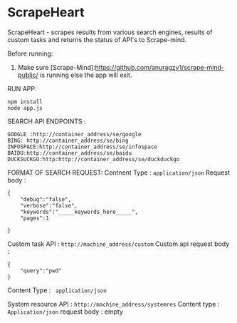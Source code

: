 ScrapeHeart
==============

ScrapeHeart -  scrapes results from various search engines, results of custom tasks and returns the status of API's to Scrape-mind.

Before running:

1. Make sure [Scrape-Mind]:https://github.com/anuragzv1/scrape-mind-public/ is running else the app will exit.

RUN APP:
```
npm install 
node app.js

```

SEARCH API ENDPOINTS :
```
GOOGLE :http://container_address/se/google
BING: http://container_address/se/bing
INFOSPACE:http://container_address/se/infospace
BAIDU:http://container_address/se/baidu
DUCKSUCKGO:http:http://container_address/se/duckduckgo
```

FORMAT OF SEARCH REQUEST:
Contnent Type : ```application/json```
Request body : 
```
{
	"debug":"false",
	"verbose":"false",
	"keywords":"_____keywords_here_____",
	"pages":1
	
}
```
Custom task API : ``` http://machine_address/custom ```
Custom api request body : 
```
{
	"query":"pwd"
}
```
Content Type : ``` application/json```

System resource API : ```http://machine_address/systemres```
Content type : ``` Application/json ```
request body : empty





